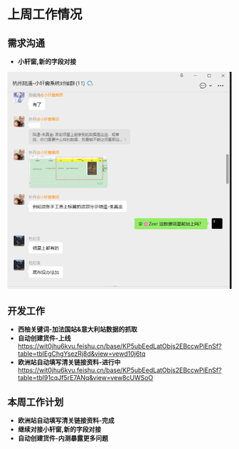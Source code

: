# 上周工作情况
## **需求沟通**
- **小轩窗,新的字段对接**

<img src="https://github.com/judokin/rpa_tools/blob/main/weekly_report/img/screenshot-20251028-102649.png" alt="图片alt" width="600" />

## **开发工作**
- **西柚关键词-加法国站&意大利站数据的抓取**
- **自动创建货件-上线**
https://wit0jhu6kvu.feishu.cn/base/KP5ubEedLatObjs2EBccwPiEnSf?table=tblEgChgYsezRj8d&view=vewd10j6tq
- **欧洲站自动填写清关链接资料-进行中**
https://wit0jhu6kvu.feishu.cn/base/KP5ubEedLatObjs2EBccwPiEnSf?table=tbl91cqJf5rE7ANq&view=vew8cUWSoO

## **本周工作计划**

- **欧洲站自动填写清关链接资料-完成**
- **继续对接小轩窗,新的字段对接**
- **自动创建货件-内测暴露更多问题**
